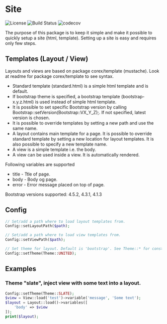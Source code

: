 # Site

![License](https://img.shields.io/packagist/l/corex/site.svg)
![Build Status](https://travis-ci.org/corex/site.svg?branch=master)
![codecov](https://codecov.io/gh/corex/site/branch/master/graph/badge.svg)


The purpose of this package is to keep it simple and make it possible to quickly setup a site (html, template).
Setting up a site is easy and requires only few steps.


## Templates (Layout / View)
Layouts and views are based on package corex/template (mustache). Look at readme for package corex/template to see syntax.
- Standard template (standard.html) is a simple html template and is default.
- If bootstrap theme is specified, a bootstrap template (bootstrap-x.y.z.html) is used instead of simple html template.
- It is possible to set specific Bootstrap version by calling Bootstrap::setVersion(Bootstrap::VX_Y_Z);. If not specified, latest version is chosen.
- It is possible to override templates by setting a new path and use the same name.
- A layout contains main template for a page. It is possible to override standard template by setting a new location for layout templates. It is also possible to specify a new template name.
- A view is a simple template i.e. the body.
- A view can be used inside a view. It is automatically rendered.

Following variables are supported
- title - Ttle of page.
- body - Body og page.
- error - Error message placed on top of page.

Bootstrap versions supported: 4.5.2, 4.3.1, 4.1.3


## Config
```php
// Set/add a path where to load layout templates from.
Config::setLayoutPath($path);

// Set/add a path where to load view templates from.
Config::setViewPath($path);

// Set theme for layout. Default is 'bootstrap'. See Theme::* for constants.
Config::setTheme(Theme::UNITED);
```


## Examples

### Theme "slate", inject view with some text into a layout.
```php
Config::setTheme(Theme::SLATE);
$view = View::load('test')->variable('message', 'Some text');
$layout = Layout::load()->variables([
    'body' => $view
]);
print($layout);
```
